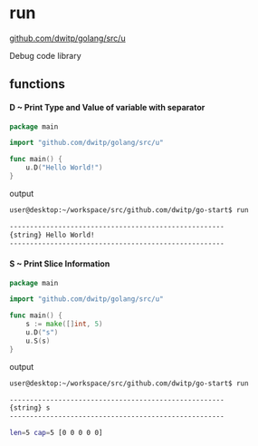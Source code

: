 run
===

[github.com/dwitp/golang/src/u](https://github.com/dwitp/golang/tree/master/src/u)

Debug code library

## functions

#### **D** ~ Print Type and Value of variable with separator

```go
package main

import "github.com/dwitp/golang/src/u"

func main() {
    u.D("Hello World!")
}
```

output

```bash
user@desktop:~/workspace/src/github.com/dwitp/go-start$ run

-----------------------------------------------------
{string} Hello World!
-----------------------------------------------------
```

#### **S** ~ Print Slice Information

```go
package main

import "github.com/dwitp/golang/src/u"

func main() {
    s := make([]int, 5)
    u.D("s")
    u.S(s)
}
```

output

```bash
user@desktop:~/workspace/src/github.com/dwitp/go-start$ run

-----------------------------------------------------
{string} s
-----------------------------------------------------

len=5 cap=5 [0 0 0 0 0]
```
